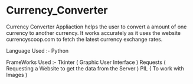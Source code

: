 # Currency_Converter

Currency Converter Appliaction helps the user to convert a amount of one currency to another currency. It works accurately as it uses the website currencyscoop.com
to fetch the latest currency exchange rates.

Language Used :-
  Python

FrameWorks Used :-
  Tkinter ( Graphic User Interface )
  Requests ( Requesting a Website to get the data from the Server )
  PIL ( To work with Images )
